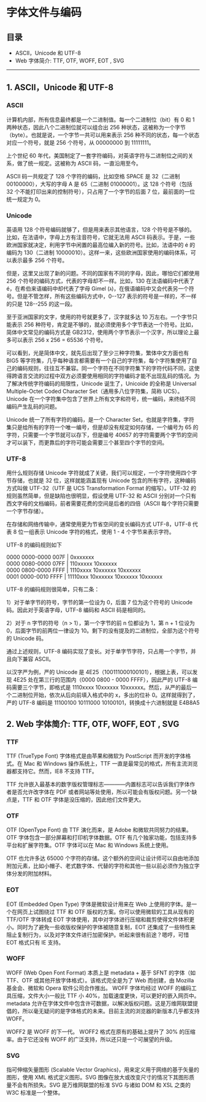 # 字体文件与编码

## 目录

-   ASCII，Unicode 和 UTF-8
-   Web 字体简介: TTF, OTF, WOFF, EOT , SVG

---

## 1. ASCII，Unicode 和 UTF-8

### ASCII

计算机内部，所有信息最终都是一个二进制值。每一个二进制位（bit）有 0 和 1 两种状态，因此八个二进制位就可以组合出 256 种状态，这被称为一个字节（byte）。也就是说，一个字节一共可以用来表示 256 种不同的状态，每一个状态对应一个符号，就是 256 个符号，从 00000000 到 11111111。

上个世纪 60 年代，美国制定了一套字符编码，对英语字符与二进制位之间的关系，做了统一规定。这被称为 ASCII 码，一直沿用至今。

ASCII 码一共规定了 128 个字符的编码，比如空格 SPACE 是 32（二进制 00100000），大写的字母 A 是 65（二进制 01000001）。这 128 个符号（包括 32 个不能打印出来的控制符号），只占用了一个字节的后面 7 位，最前面的一位统一规定为 0。

### Unicode

英语用 128 个符号编码就够了，但是用来表示其他语言，128 个符号是不够的。比如，在法语中，字母上方有注音符号，它就无法用 ASCII 码表示。于是，一些欧洲国家就决定，利用字节中闲置的最高位编入新的符号。比如，法语中的 é 的编码为 130（二进制 10000010）。这样一来，这些欧洲国家使用的编码体系，可以表示最多 256 个符号。

但是，这里又出现了新的问题。不同的国家有不同的字母，因此，哪怕它们都使用 256 个符号的编码方式，代表的字母却不一样。比如，130 在法语编码中代表了 é，在希伯来语编码中却代表了字母 Gimel (ג)，在俄语编码中又会代表另一个符号。但是不管怎样，所有这些编码方式中，0--127 表示的符号是一样的，不一样的只是 128--255 的这一段。

至于亚洲国家的文字，使用的符号就更多了，汉字就多达 10 万左右。一个字节只能表示 256 种符号，肯定是不够的，就必须使用多个字节表达一个符号。比如，简体中文常见的编码方式是 GB2312，使用两个字节表示一个汉字，所以理论上最多可以表示 256 x 256 = 65536 个符号。

可以看到，光是简体中文，就先后出现了至少三种字符集，繁体中文方面也有 BIG5 等字符集，几乎每种语言都需要有一个自己的字符集，每个字符集使用了自己的编码规则，往往互不兼容。同一个字符在不同字符集下的字符代码不同，这使得跨语言交流的过程中双方必须要使用相同的字符编码才能不出现乱码的情况。为了解决传统字符编码的局限性，Unicode 诞生了，Unicoide 的全称是 Universal Multiple-Octet Coded Character Set（通用多八位字符集，简称 UCS）。Unicode 在一个字符集中包含了世界上所有文字和符号，统一编码，来终结不同编码产生乱码的问题。

Unicode 统一了所有字符的编码，是一个 Character Set，也就是字符集，字符集只是给所有的字符一个唯一编号，但是却没有规定如何存储，一个编号为 65 的字符，只需要一个字节就可以存下，但是编号 40657 的字符需要两个字节的空间才可以装下，而更靠后的字符可能会需要三个甚至四个字节的空间。

### UTF-8

用什么规则存储 Unicode 字符就成了关键，我们可以规定，一个字符使用四个字节存储，也就是 32 位，这样就能涵盖现有 Unicode 包含的所有字符，这种编码方式叫做 UTF-32（UTF 是 UCS Transformation Format 的缩写）。UTF-32 的规则虽然简单，但是缺陷也很明显，假设使用 UTF-32 和 ASCII 分别对一个只有西文字母的文档编码，前者需要花费的空间是后者的四倍（ASCII 每个字符只需要一个字节存储）。

在存储和网络传输中，通常使用更为节省空间的变长编码方式 UTF-8，UTF-8 代表 8 位一组表示 Unicode 字符的格式，使用 1 - 4 个字节来表示字符。

UTF-8 的编码规则如下

0000 0000-0000 007F | 0xxxxxxx  
0000 0080-0000 07FF | 110xxxxx 10xxxxxx  
0000 0800-0000 FFFF | 1110xxxx 10xxxxxx 10xxxxxx  
0001 0000-0010 FFFF | 11110xxx 10xxxxxx 10xxxxxx 10xxxxxx

UTF-8 的编码规则很简单，只有二条：

1）对于单字节的符号，字节的第一位设为 0，后面 7 位为这个符号的 Unicode 码。因此对于英语字母，UTF-8 编码和 ASCII 码是相同的。

2）对于 n 字节的符号（n > 1），第一个字节的前 n 位都设为 1，第 n + 1 位设为 0，后面字节的前两位一律设为 10。剩下的没有提及的二进制位，全部为这个符号的 Unicode 码。

通过上述规则，UTF-8 编码实现了变长。对于单字节字符，只占用一个字节，并且向下兼容 ASCII。

以汉字严为例，严的 Unicode 是 4E25（100111000100101），根据上表，可以发现 4E25 处在第三行的范围内（0000 0800 - 0000 FFFF），因此严的 UTF-8 编码需要三个字节，即格式是 1110xxxx 10xxxxxx 10xxxxxx。然后，从严的最后一个二进制位开始，依次从后向前填入格式中的 x，多出的位补 0。这样就得到了，严的 UTF-8 编码是 11100100 10111000 10100101，转换成十六进制就是 E4B8A5

## 2. Web 字体简介: TTF, OTF, WOFF, EOT , SVG

### TTF

TTF (TrueType Font) 字体格式是由苹果和微软为 PostScript 而开发的字体格式。在 Mac 和 Windows 操作系统上，TTF 一直是最常见的格式，所有主流浏览器都支持它。然而，IE8 不支持 TTF。

TTF 允许嵌入最基本的数字版权管理标志————内置标志可以告诉我们字体作者是否允许改字体在 PDF 或者网站等处使用，所以可能会有版权问题。另一个缺点是，TTF 和 OTF 字体是没压缩的，因此他们文件更大。

### OTF

OTF (OpenType Font) 由 TTF 演化而来，是 Adobe 和微软共同努力的结果。OTF 字体包含一部分屏幕和打印机字体数据。OTF 有几个独家功能，包括支持多平台和扩展字符集。OTF 字体可以在 Mac 和 Windows 系统上使用。

OTF 也允许多达 65000 个字符的存储。这个额外的空间让设计师可以自由地添加附加元素，比如小帽子、老式数字体、代替的字符和其他一些以前必须作为独立字体分发的附加材料。

### EOT

EOT (Embedded Open Type) 字体是微软设计用来在 Web 上使用的字体。是一个在网页上试图绕过 TTF 和 OTF 版权的方案。你可以使用微软的工具从现有的 TTF/OTF 字体转成 EOT 字体使用，其中对字体进行压缩和裁剪使得文件体积更小。同时为了避免一些收版权保护的字体被随意复制，EOT 还集成了一些特性来阻止复制行为，以及对字体文件进行加密保护。听起来很有前途？嗯哼，可惜 EOT 格式只有 IE 支持。

### WOFF

WOFF (Web Open Font Format) 本质上是 metadata + 基于 SFNT 的字体（如 TTF、OTF 或其他开放字体格式）。该格式完全是为了 Web 而创建，由 Mozilla 基金会、微软和 Opera 软件公司合作推出。 WOFF 字体均经过 WOFF 的编码工具压缩，文件大小一般比 TTF 小 40%，加载速度更快，可以更好的嵌入网页中。metadata 允许在字体文件中包含许可数据，以解决版权问题。这是万维网联盟提倡的，所以毫无疑问的是字体格式的未来。目前主流的浏览器的新版本几乎都支持 WOFF。

WOFF2 是 WOFF 的下一代。 WOFF2 格式在原有的基础上提升了 30% 的压缩率。由于它还没有 WOFF 的广泛支持，所以还只是一个可展望的升级。

### SVG

指可伸缩矢量图形 (Scalable Vector Graphics)，用来定义用于网络的基于矢量的图形，使用 XML 格式定义图形。SVG 图像在放大或改变尺寸的情况下其图形质量不会有所损失。SVG 是万维网联盟的标准
SVG 与诸如 DOM 和 XSL 之类的 W3C 标准是一个整体。
